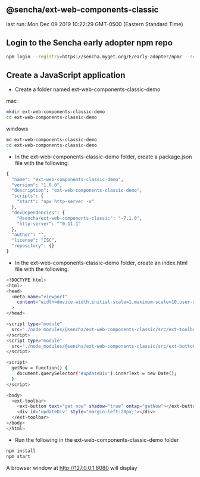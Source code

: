 ## @sencha/ext-web-components-classic

last run: Mon Dec 09 2019 10:22:29 GMT-0500 (Eastern Standard Time)

## Login to the Sencha early adopter npm repo

```sh
npm login --registry=https://sencha.myget.org/F/early-adopter/npm/ --scope=@sencha

```

## Create a JavaScript application

- Create a folder named ext-web-components-classic-demo

mac
```sh
mkdir ext-web-components-classic-demo
cd ext-web-components-classic-demo
```

windows
```sh
md ext-web-components-classic-demo
cd ext-web-components-classic-demo
```

- In the ext-web-components-classic-demo folder, create a package.json file with the following:

```sh
{
  "name": "ext-web-components-classic-demo",
  "version": "1.0.0",
  "description": "ext-web-components-classic-demo",
  "scripts": {
    "start": "npx http-server -o"
  },
  "devDependencies": {
    "@sencha/ext-web-components-classic": "~7.1.0",
    "http-server": "^0.11.1"
  },
  "author": "",
  "license": "ISC",
  "repository": {}
}
```

- In the ext-web-components-classic-demo folder, create an index.html file with the following:

```sh
<!DOCTYPE html>
<html>
<head>
  <meta name="viewport"
    content="width=device-width,initial-scale=1,maximum-scale=10,user-scalable=yes"
  >
</head>

<script type="module"
  src="./node_modules/@sencha/ext-web-components-classic/src/ext-toolbar.component.js">
</script>
<script type="module"
  src="./node_modules/@sencha/ext-web-components-classic/src/ext-button.component.js">
</script>

<script>
  getNow = function() {
    document.querySelector('#updateDiv').innerText = new Date();
  }
</script>

<body>
  <ext-toolbar>
    <ext-button text="get now" shadow="true" ontap="getNow"></ext-button>
    <div id='updateDiv' style="margin-left:20px;"></div>
  </ext-toolbar>
</body>
</html>
```

- Run the following in the ext-web-components-classic-demo folder

```sh
npm install
npm start
```

A browser window at http://127.0.0.1:8080 will display
